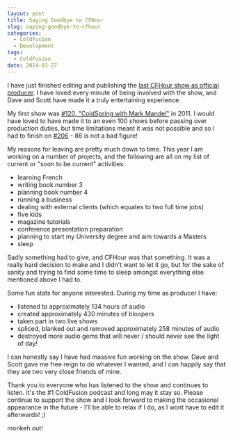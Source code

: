 ```yaml
---
layout: post
title: Saying Goodbye to CFHour
slug: saying-goodbye-to-cfhour
categories:
  - ColdFusion
  - Development
tags:
  - ColdFusion
date: 2014-01-27
---
```

<p>I have just finished editing and publishing the <a title="CFHour episode 206" href="http://www.cfhour.com/post.cfm/show-206-mucho-happy-box" target="_blank">last CFHour show as official producer</a>. I have loved every minute of being involved with the show, and Dave and Scott have made it a truly entertaining experience.</p>
<p>My first show was <a title="CFHour episode 120" href="http://cfhour.com/post.cfm/show-120-coldspring-with-mark-mandel" target="_blank">#120, "ColdSpring with Mark Mandel"</a> in 2011. I would have loved to have made it to an even 100 shows before passing over production duties, but time limitations meant it was not possible and so I had to finish on <a title="CFHour episode 206" href="http://www.cfhour.com/post.cfm/show-206-mucho-happy-box" target="_blank">#206</a> - 86 is not a bad figure!</p>
<p>My reasons for leaving are pretty much down to time. This year I am working on a number of projects, and the following are all on my list of current or "soon to be current" activities:</p>
<ul>
<li>learning French</li>
<li>writing book number 3</li>
<li>planning book number 4</li>
<li>running a business</li>
<li>dealing with external clients (which equates to two full time jobs)</li>
<li>five kids</li>
<li>magazine tutorials</li>
<li>conference presentation preparation</li>
<li>planning to start my University degree and aim towards a Masters</li>
<li>sleep</li>
</ul>
<p>Sadly something had to give, and CFHour was that something. It was a really hard decision to make and I didn't want to let it go, but for the sake of sanity and trying to find some time to sleep amongst everything else mentioned above I had to.</p>
<p>Some fun stats for anyone interested. During my time as producer I have:</p>
<ul>
<li>listened to approximately 134 hours of audio</li>
<li>created approximately 430 minutes of bloopers</li>
<li>taken part in two live shows</li>
<li>spliced, blanked out and removed approximately 258 minutes of audio</li>
<li>destroyed more audio gems that will never / should never see the light of day!</li>
</ul>
<p>I can honestly say I have had massive fun working on the show. Dave and Scott gave me free reign to do whatever I wanted, and I can happily say that they are two very close friends of mine.</p>
<p>Thank you to everyone who has listened to the show and continues to listen. It's the #1 ColdFusion podcast and long may it stay so. Please continue to support the show and I look forward to making the occasional appearance in the future - I'll be able to relax if I do, as I wont have to edit it afterwards! ;)</p>
<p>monkeh out!</p>
